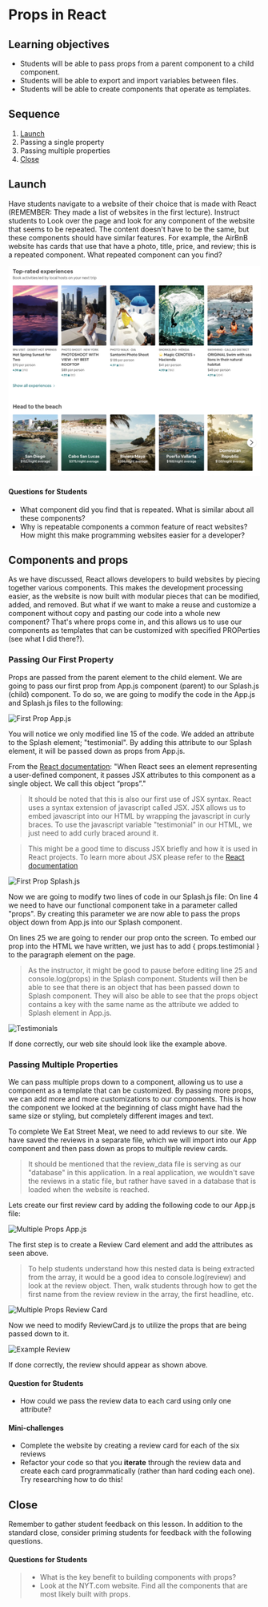 # Props in React

## Learning objectives
* Students will be able to pass props from a parent component to a child component.
* Students will be able to export and import variables between files.
* Students will be able to create components that operate as templates.

## Sequence

1. [Launch](#launch)
2. Passing a single property
3. Passing multiple properties
4. [Close](#close)

>

## Launch
Have students navigate to a website of their choice that is made with React (REMEMBER: They made a list of websites in the first lecture). Instruct students to Look over the page and look for any component of the website that seems to be repeated. The content doesn't have to be the same, but these components should have similar features. For example, the AirBnB website has cards that use that have a photo, title, price, and review; this is a repeated component. What repeated component can you find?

![AirBnB](./images/airbnb.png)

#### Questions for Students
* What component did you find that is repeated. What is similar about all these components?
* Why is repeatable components a common feature of react websites? How might this make programming websites easier for a developer?


## Components and props
As we have discussed, React allows developers to build websites by piecing together various components. This makes the development processing easier, as the website is now built with modular pieces that can be modified, added, and removed. But what if we want to make a reuse and customize a component without copy and pasting our code into a whole new component? That's where props come in, and this allows us to use our components as templates that can be customized with specified PROPerties (see what I did there?).

### Passing Our First Property
Props are passed from the parent element to the child element. We are going to pass our first prop from App.js component (parent) to our Splash.js (child) component. To do so, we are going to modify the code in the App.js and Splash.js files to the following:

![First Prop App.js](./images/first-props-app.png)

You will notice we only modified line 15 of the code. We added an attribute to the Splash element; "testimonial". By adding this attribute to our Splash element, it will be passed down as props from App.js.

From the [React documentation](https://reactjs.org/docs/components-and-props.html): "When React sees an element representing a user-defined component, it passes JSX attributes to this component as a single object. We call this object “props”."

>It should be noted that this is also our first use of JSX syntax. React uses a syntax extension of javascript called JSX. JSX allows us to embed javascript into our HTML by wrapping the javascript in curly braces. To use the javascript variable "testimonial" in our HTML, we just need to add curly braced around it.

>This might be a good time to discuss JSX briefly and how it is used in React projects. To learn more about JSX please refer to the [React documentation](https://reactjs.org/docs/introducing-jsx.html)


![First Prop Splash.js](./images/first-props-splash.png)

Now we are going to modify two lines of code in our Splash.js file:
On line 4 we need to have our functional component take in a parameter called "props". By creating this parameter we are now able to pass the props object down from App.js into our Splash component.

On lines 25 we are going to render our prop onto the screen. To embed our prop into the HTML we have written, we just has to add { props.testimonial } to the paragraph element on the page.

>As the instructor, it might be good to pause before editing line 25 and console.log(props) in the Splash component. Students will then be able to see that there is an object that has been passed down to Splash component. They will also be able to see that the props object contains a key with the same name as the attribute we added to Splash element in App.js.


![Testimonials](./images/testimonial.png)

If done correctly, our web site should look like the example above.

### Passing Multiple Properties
We can pass multiple props down to a component, allowing us to use a component as a template that can be customized. By passing more props, we can add more and more customizations to our components. This is how the component we looked at the beginning of class might have had the same size or styling, but completely different images and text.

To complete We Eat Street Meat, we need to add reviews to our site. We have saved the reviews in a separate file, which we will import into our App component and then pass down as props to multiple review cards.

>It should be mentioned that the review_data file is serving as our "database" in this application. In a real application, we wouldn't save the reviews in a static file, but rather have saved in a database that is loaded when the website is reached.

Lets create our first review card by adding the following code to our App.js file:

![Multiple Props App.js](./images/app-multiple-Props.png)

The first step is to create a Review Card element and add the attributes as seen above.

>To help students understand how this nested data is being extracted from the array, it would be a good idea to console.log(review) and look at the review object. Then, walk students through how to get the first name from the review review in the array, the first headline, etc.

![Multiple Props Review Card](./images/review-card-props.png)

Now we need to modify ReviewCard.js to utilize the props that are being passed down to it.

![Example Review](./images/review.png)

If done correctly, the review should appear as shown above.

#### Question for Students
* How could we pass the review data to each card using only one attribute?

#### Mini-challenges
* Complete the website by creating a review card for each of the six reviews
* Refactor your code so that you **iterate** through the review data and create each card programmatically (rather than hard coding each one). Try researching how to do this!


## Close
Remember to gather student feedback on this lesson. In addition to the standard close, consider priming students for feedback with the following questions.

#### Questions for Students
> * What is the key benefit to building components with props?
> * Look at the NYT.com website. Find all the components that are most likely built with props.
